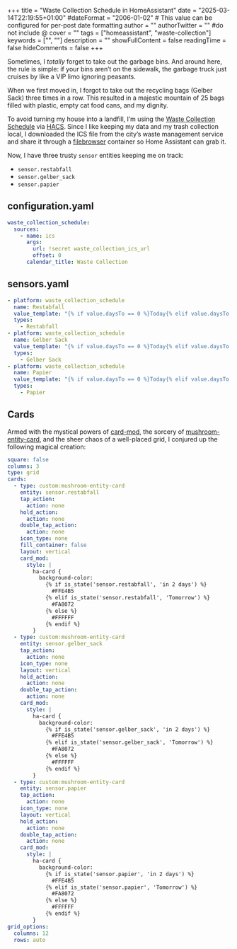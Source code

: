 +++
title = "Waste Collection Schedule in HomeAssistant"
date = "2025-03-14T22:19:55+01:00"
#dateFormat = "2006-01-02" # This value can be configured for per-post date formatting
author = ""
authorTwitter = "" #do not include @
cover = ""
tags = ["homeassistant", "waste-collection"]
keywords = ["", ""]
description = ""
showFullContent = false
readingTime = false
hideComments = false
+++

Sometimes, I *totally* forget to take out the garbage bins. And around here, the rule is simple: if your bins aren’t on the sidewalk, the garbage truck just cruises by like a VIP limo ignoring peasants.

When we first moved in, I forgot to take out the recycling bags (Gelber Sack) three times in a row. This resulted in a majestic mountain of 25 bags filled with plastic, empty cat food cans, and my dignity.

To avoid turning my house into a landfill, I’m using the [Waste Collection Schedule](https://github.com/mampfes/hacs_waste_collection_schedule) via [HACS](https://hacs.xyz/). Since I like keeping my data and my trash collection local, I downloaded the ICS file from the city’s waste management service and share it through a [filebrowser](https://github.com/filebrowser/filebrowser) container so Home Assistant can grab it.

Now, I have three trusty `sensor` entities keeping me on track:
* `sensor.restabfall`
* `sensor.gelber_sack`
* `sensor.papier`

## configuration.yaml

```yaml
waste_collection_schedule:
  sources:
    - name: ics
      args:
        url: !secret waste_collection_ics_url
        offset: 0
      calendar_title: Waste Collection
```

## sensors.yaml

```yaml
- platform: waste_collection_schedule
  name: Restabfall
  value_template: "{% if value.daysTo == 0 %}Today{% elif value.daysTo == 1 %}Tomorrow{% else %}in {{value.daysTo}} days{% endif %}"
  types:
    - Restabfall
- platform: waste_collection_schedule
  name: Gelber Sack
  value_template: "{% if value.daysTo == 0 %}Today{% elif value.daysTo == 1 %}Tomorrow{% else %}in {{value.daysTo}} days{% endif %}"
  types:
    - Gelber Sack
- platform: waste_collection_schedule
  name: Papier
  value_template: "{% if value.daysTo == 0 %}Today{% elif value.daysTo == 1 %}Tomorrow{% else %}in {{value.daysTo}} days{% endif %}"
  types:
    - Papier
```

## Cards

Armed with the mystical powers of [card-mod](https://github.com/thomasloven/lovelace-card-mod), the sorcery of [mushroom-entity-card](https://github.com/piitaya/lovelace-mushroom), and the sheer chaos of a well-placed grid, I conjured up the following magical creation:

```yaml
square: false
columns: 3
type: grid
cards:
  - type: custom:mushroom-entity-card
    entity: sensor.restabfall
    tap_action:
      action: none
    hold_action:
      action: none
    double_tap_action:
      action: none
    icon_type: none
    fill_container: false
    layout: vertical
    card_mod:
      style: |
        ha-card { 
          background-color:
            {% if is_state('sensor.restabfall', 'in 2 days') %}
              #FFE4B5
            {% elif is_state('sensor.restabfall', 'Tomorrow') %}
              #FA8072
            {% else %}
              #FFFFFF
            {% endif %}
        }
  - type: custom:mushroom-entity-card
    entity: sensor.gelber_sack
    tap_action:
      action: none
    icon_type: none
    layout: vertical
    hold_action:
      action: none
    double_tap_action:
      action: none
    card_mod:
      style: |
        ha-card { 
          background-color:
            {% if is_state('sensor.gelber_sack', 'in 2 days') %}
              #FFE4B5
            {% elif is_state('sensor.gelber_sack', 'Tomorrow') %}
              #FA8072
            {% else %}
              #FFFFFF
            {% endif %}
        }
  - type: custom:mushroom-entity-card
    entity: sensor.papier
    tap_action:
      action: none
    icon_type: none
    layout: vertical
    hold_action:
      action: none
    double_tap_action:
      action: none
    card_mod:
      style: |
        ha-card { 
          background-color:
            {% if is_state('sensor.papier', 'in 2 days') %}
              #FFE4B5
            {% elif is_state('sensor.papier', 'Tomorrow') %}
              #FA8072
            {% else %}
              #FFFFFF
            {% endif %}
        }
grid_options:
  columns: 12
  rows: auto
```
